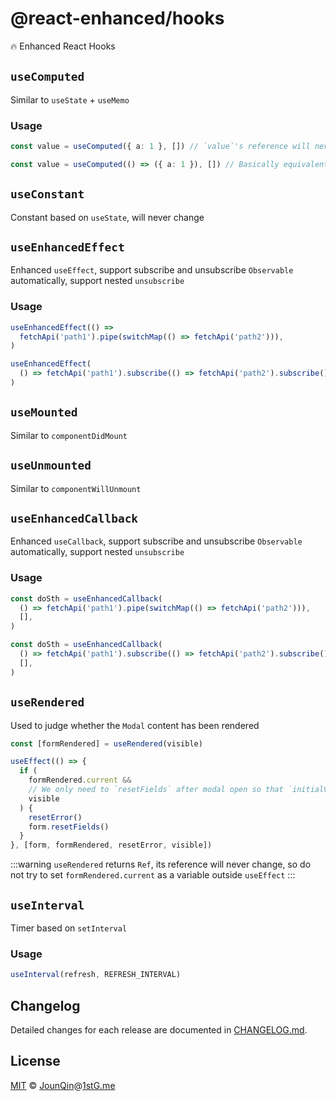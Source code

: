 # @react-enhanced/hooks

🔥 Enhanced React Hooks

## `useComputed`

Similar to `useState` + `useMemo`

### Usage

```ts
const value = useComputed({ a: 1 }, []) // `value`'s reference will never change
```

```ts
const value = useComputed(() => ({ a: 1 }), []) // Basically equivalent to `useMemo`
```

## `useConstant`

Constant based on `useState`, will never change

## `useEnhancedEffect`

Enhanced `useEffect`, support subscribe and unsubscribe `Observable` automatically, support nested `unsubscribe`

### Usage

```ts
useEnhancedEffect(() =>
  fetchApi('path1').pipe(switchMap(() => fetchApi('path2'))),
)
```

```ts
useEnhancedEffect(
  () => fetchApi('path1').subscribe(() => fetchApi('path2').subscribe()), // Just for demo, do not write like this
)
```

## `useMounted`

Similar to `componentDidMount`

## `useUnmounted`

Similar to `componentWillUnmount`

## `useEnhancedCallback`

Enhanced `useCallback`, support subscribe and unsubscribe `Observable` automatically, support nested `unsubscribe`

### Usage

```ts
const doSth = useEnhancedCallback(
  () => fetchApi('path1').pipe(switchMap(() => fetchApi('path2'))),
  [],
)
```

```ts
const doSth = useEnhancedCallback(
  () => fetchApi('path1').subscribe(() => fetchApi('path2').subscribe()), // Just for demo, do not write like this
  [],
)
```

## `useRendered`

Used to judge whether the `Modal` content has been rendered

```ts
const [formRendered] = useRendered(visible)

useEffect(() => {
  if (
    formRendered.current &&
    // We only need to `resetFields` after modal open so that `initialValues` will have been updated correctly
    visible
  ) {
    resetError()
    form.resetFields()
  }
}, [form, formRendered, resetError, visible])
```

:::warning
`useRendered` returns `Ref`, its reference will never change, so do not try to set `formRendered.current` as a variable outside `useEffect`
:::

## `useInterval`

Timer based on `setInterval`

### Usage

```ts
useInterval(refresh, REFRESH_INTERVAL)
```

## Changelog

Detailed changes for each release are documented in [CHANGELOG.md](./CHANGELOG.md).

## License

[MIT][] © [JounQin][]@[1stG.me][]

[1stg.me]: https://www.1stg.me
[jounqin]: https://GitHub.com/JounQin
[mit]: http://opensource.org/licenses/MIT
